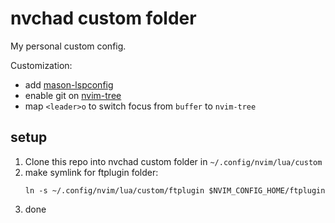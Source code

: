 # nvchad custom folder

My personal custom config.

Customization:
- add [mason-lspconfig](https://github.com/williamboman/mason-lspconfig.nvim)
- enable git on [nvim-tree](https://github.com/nvim-tree/nvim-tree.lua)
- map `<leader>o` to switch focus from `buffer` to `nvim-tree`

## setup
1. Clone this repo into nvchad custom folder in `~/.config/nvim/lua/custom`
2. make symlink for ftplugin folder:
   ```
   ln -s ~/.config/nvim/lua/custom/ftplugin $NVIM_CONFIG_HOME/ftplugin
   ```
3. done
